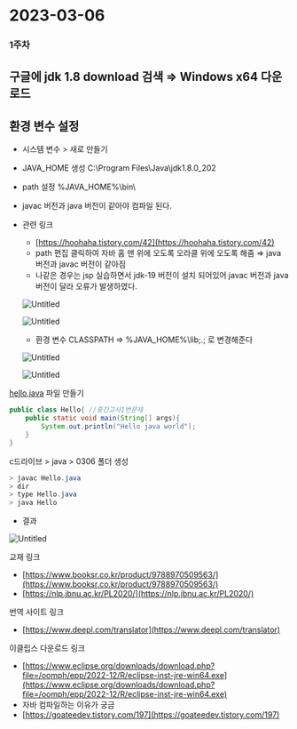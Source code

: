 # 2023-03-06

### 1주차

## 구글에 jdk 1.8 download 검색 ⇒ Windows x64 다운로드

## 환경 변수 설정

- 시스템 변수 > 새로 만들기
- JAVA_HOME 생성 C:\Program Files\Java\jdk1.8.0_202
- path 설정 %JAVA_HOME%\bin\
- javac 버전과 java 버전이 같아야 컴파일 된다.
- 관련 링크
    - [https://hoohaha.tistory.com/42](https://hoohaha.tistory.com/42)
    - path 편집 클릭하여 자바 홈 맨 위에 오도록 오라클 위에 오도록 해줌 ⇒ java 버전과 javac 버전이 같아짐
    - 나같은 경우는 jsp 실습하면서 jdk-19 버전이 설치 되어있어 javac 버전과 java 버전이 달라 오류가 발생하였다.
    
    ![Untitled](https://s3-us-west-2.amazonaws.com/secure.notion-static.com/82a16b0f-e9ef-4691-af5a-47dbf3c3fa19/Untitled.png)
    
    ![Untitled](https://s3-us-west-2.amazonaws.com/secure.notion-static.com/5625a9f3-77f0-45f2-9abe-b3220e1d3fcf/Untitled.png)
    
    - 환경 변수 CLASSPATH ⇒ %JAVA_HOME%\lib;.; 로 변경해준다
    
    ![Untitled](https://s3-us-west-2.amazonaws.com/secure.notion-static.com/8e4a625f-ba8b-4a21-a390-39e211fe0fa8/Untitled.png)
    
    ![Untitled](https://s3-us-west-2.amazonaws.com/secure.notion-static.com/ebd3c0de-b6d4-45d5-a77a-e186c7c28c9a/Untitled.png)
    

[hello.java](http://hello.java) 파일 만들기

```java
public class Hello{ //중간고사1번문제
	public static void main(String[] args){
		System.out.println("Hello java world");
	}
}
```

c드라이브 > java > 0306 폴더 생성

```java
> javac Hello.java
> dir
> type Hello.java
> java Hello
```

- 결과

![Untitled](https://s3-us-west-2.amazonaws.com/secure.notion-static.com/c665944a-2479-479d-a8db-5799656ef3e2/Untitled.png)

교재 링크

- [https://www.booksr.co.kr/product/9788970509563/](https://www.booksr.co.kr/product/9788970509563/)
- [https://nlp.jbnu.ac.kr/PL2020/](https://nlp.jbnu.ac.kr/PL2020/)

번역 사이트 링크

- [https://www.deepl.com/translator](https://www.deepl.com/translator)

이클립스 다운로드 링크

- [https://www.eclipse.org/downloads/download.php?file=/oomph/epp/2022-12/R/eclipse-inst-jre-win64.exe](https://www.eclipse.org/downloads/download.php?file=/oomph/epp/2022-12/R/eclipse-inst-jre-win64.exe)
- 자바 컴파일하는 이유가 궁금
- [https://goateedev.tistory.com/197](https://goateedev.tistory.com/197)
